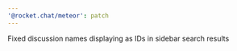 ```yaml
---
'@rocket.chat/meteor': patch
---
```


Fixed discussion names displaying as IDs in sidebar search results
